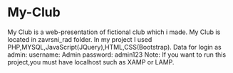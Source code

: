 # My-Club
My Club is a web-presentation of fictional club which i made. My Club is located in zavrsni_rad folder. In my project I used PHP,MYSQL,JavaScript(JQuery),HTML,CSS(Bootstrap). Data for login as admin: username: Admin password: admin123 Note: If you want to run this project,you must have localhost such as XAMP or LAMP.
